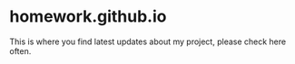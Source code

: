 # homework.github.io
This is where you find latest updates about my project, please check here often.

